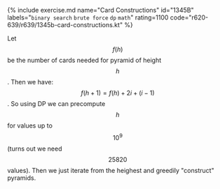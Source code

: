 {% include exercise.md name="Card Constructions" id="1345B" labels="`binary search` `brute force` `dp` `math`" rating=1100 code="r620-639/r639/1345b-card-constructions.kt" %}

Let $$f(h)$$ be the number of cards needed for pyramid of height $$h$$.  Then we have: $$f(h+1) = f(h) + 2i + (i-1)$$.  So using DP we can precompute $$h$$ for values up to $$10^9$$ (turns out we need $$25820$$ values).  Then we just iterate from the heighest and greedily "construct" pyramids.
